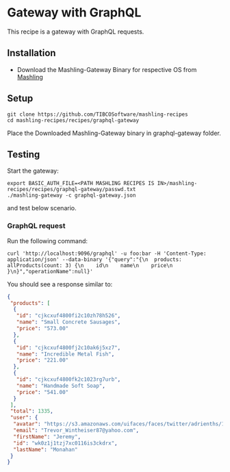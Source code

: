 # Gateway with GraphQL
This recipe is a gateway with GraphQL requests.

## Installation
* Download the Mashling-Gateway Binary for respective OS from [Mashling](https://github.com/TIBCOSoftware/mashling/tree/master#installation-and-usage)

## Setup
```
git clone https://github.com/TIBCOSoftware/mashling-recipes
cd mashling-recipes/recipes/graphql-gateway
```
Place the Downloaded Mashling-Gateway binary in graphql-gateway folder.

## Testing
Start the gateway:
```
export BASIC_AUTH_FILE=<PATH MASHLING RECIPES IS IN>/mashling-recipes/recipes/graphql-gateway/passwd.txt
./mashling-gateway -c graphql-gateway.json
```
and test below scenario.

### GraphQL request
Run the following command:
```
curl 'http://localhost:9096/graphql' -u foo:bar -H 'Content-Type: application/json' --data-binary '{"query":"{\n  products: allProducts(count: 3) {\n    id\n    name\n    price\n  }\n}","operationName":null}'
```

You should see a response similar to:
```json
{
 "products": [
  {
   "id": "cjkcxuf4800fi2c10zh78h526",
   "name": "Small Concrete Sausages",
   "price": "573.00"
  },
  {
   "id": "cjkcxuf4800fj2c10ak6j5xz7",
   "name": "Incredible Metal Fish",
   "price": "221.00"
  },
  {
   "id": "cjkcxuf4800fk2c1023rg7urb",
   "name": "Handmade Soft Soap",
   "price": "541.00"
  }
 ],
 "total": 1335,
 "user": {
  "avatar": "https://s3.amazonaws.com/uifaces/faces/twitter/adrienths/128.jpg",
  "email": "Trevor_Wintheiser87@yahoo.com",
  "firstName": "Jeremy",
  "id": "wk0z1j1tzj7xc0116is3ckdrx",
  "lastName": "Monahan"
 }
}
```

